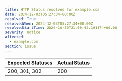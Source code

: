 ```yaml
---
title: HTTP Status resolved for example.com
date: 2024-12-03T05:27:34+00:00Z
resolved: True
resolvedWhen: 2024-12-03T05:27:34+00:00Z
resolvedStartTime: 2024-10-25T21:09:43.191474+00:00
severity: notice
affected:
  - example.com
section: issue
---
```


| Expected Statuses | Actual Status  |
|-------------------|----------------|
| 200, 301, 302 | 200 |
